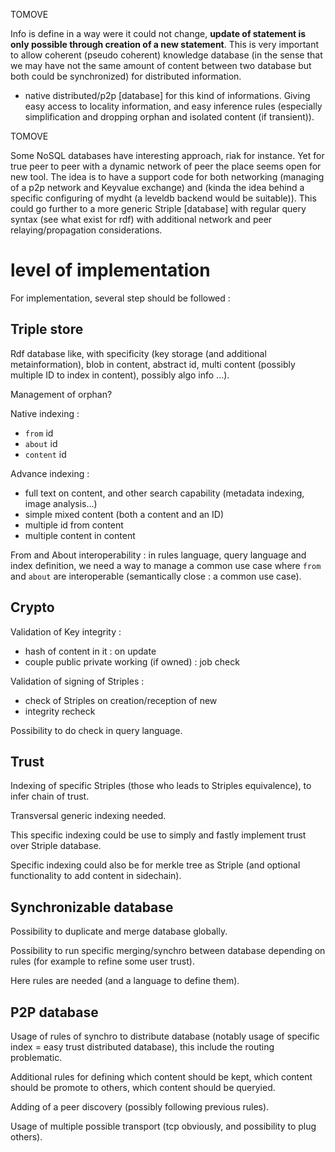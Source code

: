 
TOMOVE

Info is define in a way were it could not change, **update of statement is only possible through creation of a new statement**. This is very important to allow coherent (pseudo coherent) knowledge database (in the sense that we may have not the same amount of content between two database but both could be synchronized) for distributed information.

  - native distributed/p2p [database] for this kind of informations. Giving easy access to locality information, and easy inference rules (especially simplification and dropping orphan and isolated content (if transient)).

TOMOVE



Some NoSQL databases have interesting approach, riak for instance. Yet for true peer to peer with a dynamic network of peer the place seems open for new tool. The idea is to have a support code for both networking (managing of a p2p network and Keyvalue exchange) and (kinda the idea behind a specific configuring of mydht (a leveldb backend would be suitable)). This could go further to a more generic Striple [database] with regular query syntax (see what exist for rdf) with additional network and peer relaying/propagation considerations.


# level of implementation

For implementation, several step should be followed :

## Triple store

Rdf database like, with specificity (key storage (and additional metainformation), blob in content, abstract id, multi content (possibly multiple ID to index in content), possibly algo info ...).

Management of orphan?


Native indexing :
  - `from` id
  - `about` id
  - `content` id


Advance indexing :
   - full text on content, and other search capability (metadata indexing, image analysis...)
   - simple mixed content (both a content and an ID)
   - multiple id from content
   - multiple content in content

From and About interoperability :
in rules language, query language and index definition, we need a way to manage a common use case where `from` and `about` are interoperable (semantically close : a common use case).

## Crypto

Validation of Key integrity :
  - hash of content in it : on update
  - couple public private working (if owned) : job check

Validation of signing of Striples :
  - check of Striples on creation/reception of new
  - integrity recheck

Possibility to do check in query language.

## Trust

Indexing of specific Striples (those who leads to Striples equivalence), to infer chain of trust.

Transversal generic indexing needed.

This specific indexing could be use to simply and fastly implement trust over Striple database.

Specific indexing could also be for merkle tree as Striple (and optional functionality to add content in sidechain).

## Synchronizable database

Possibility to duplicate and merge database globally.

Possibility to run specific merging/synchro between database depending on rules (for example to refine some user trust).

Here rules are needed (and a language to define them).

## P2P database

Usage of rules of synchro to distribute database (notably usage of specific index = easy trust distributed database), this include the routing problematic.

Additional rules for defining which content should be kept, which content should be promote to others, which content should be queryied.

Adding of a peer discovery (possibly following previous rules).

Usage of multiple possible transport (tcp obviously, and possibility to plug others).


